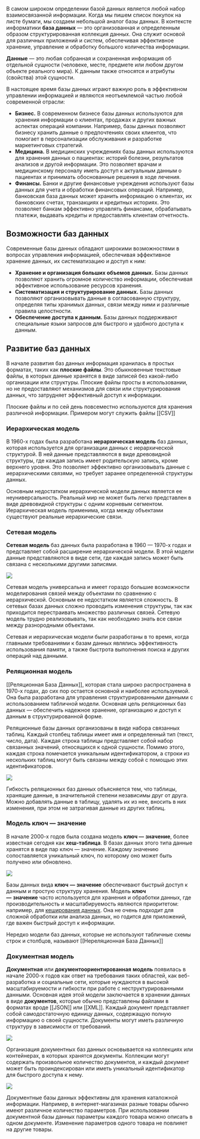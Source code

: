 В самом широком определении базой данных является любой набор взаимосвязанной информации. Когда мы пишем список покупок на листе бумаги, мы создаем небольшой аналог базы данных. В контексте информатики **база данных** — это организованная и определенным образом структурированная коллекция данных. Она служит основой для различных приложений и систем, обеспечивая эффективное хранение, управление и обработку большого количества информации.

**Данные** — это любая собранная и сохраненная информация об отдельной сущности (человеке, месте, предмете или любом другом объекте реального мира). К данным также относятся и атрибуты (свойства) этой сущности.

В настоящее время базы данных играют важную роль в эффективном управлении информацией и являются неотъемлемой частью любой современной отрасли:

- **Бизнес.** В современном бизнесе базы данных используются для хранения информации о клиентах, продажах и других важных аспектах операций компании. Например, базы данных позволяют бизнесу хранить данные о предпочтениях своих клиентов, что помогает в персонализации обслуживания и разработке маркетинговых стратегий.
- **Медицина.** В медицинских учреждениях базы данных используются для хранения данных о пациентах: историй болезни, результатов анализов и другой информации. Это позволяет врачам и медицинскому персоналу иметь доступ к актуальным данным о пациентах и принимать обоснованные решения в ходе лечения.
- **Финансы.** Банки и другие финансовые учреждения используют базы данных для учета и обработки финансовых операций. Например, банковская база данных может хранить информацию о клиентах, их банковских счетах, транзакциях и кредитных историях. Это позволяет банкам эффективно управлять финансами, обрабатывать платежи, выдавать кредиты и предоставлять клиентам отчетность.

## Возможности баз данных

Современные базы данных обладают широкими возможностями в вопросах управления информацией, обеспечивая эффективное хранение данных, их систематизацию и доступ к ним:

- **Хранение и организация больших объемов данных.** Базы данных позволяют хранить огромное количество информации, обеспечивая эффективное использование ресурсов хранения.
- **Систематизация и структурирование данных.** Базы данных позволяют организовывать данные в согласованную структуру, определяя типы хранимых данных, связи между ними и различные правила целостности.
- **Обеспечение доступа к данным.** Базы данных поддерживают специальные языки запросов для быстрого и удобного доступа к данным.

## Развитие баз данных

В начале развития баз данных информация хранилась в простых форматах, таких как **плоские файлы**. Это обыкновенные текстовые файлы, в которых данные хранятся в виде записей без какой-либо организации или структуры. Плоские файлы просты в использовании, но не предоставляют механизмов для связи или структурирования данных, что затрудняет эффективный доступ к информации.

Плоские файлы и по сей день повсеместно используются для хранения различной информации. Примером могут служить файлы [[CSV]]

### Иерархическая модель

В 1960-х годах была разработана **иерархическая модель** баз данных, которая используется для организации данных с иерархической структурой. В ней данные представляются в виде древовидной структуры, где каждая запись имеет родительскую запись, кроме верхнего уровня. Это позволяет эффективно организовывать данные с иерархическими связями, но требует заранее определенной структуры данных.


Основным недостатком иерархической модели данных является ее неуниверсальность. Реальный мир не может быть легко представлен в виде древовидной структуры с одним корневым сегментом. Иерархическая модель применима, когда между объектами существуют реальные иерархические связи.

### Сетевая модель

**Сетевая модель** баз данных была разработана в 1960 — 1970-х годах и представляет собой расширение иерархической модели. В этой модели данные представляются в виде сети, где каждая запись может быть связана с несколькими другими записями.

![](https://ucarecdn.com/fd7ec161-eaf7-4a9f-9b8f-034ea1f020f9/-/crop/1920x528/0,223/-/preview/)

Сетевая модель универсальна и имеет гораздо большие возможности моделирования связей между объектами по сравнению с иерархической. Основным ее недостатком является сложность. В сетевых базах данных сложно проводить изменения структуры, так как приходится перестраивать множество различных связей. Сетевую модель трудно реализовывать, так как необходимо знать все связи между разнородными объектами.

Сетевая и иерархическая модели были разработаны в то время, когда главными требованиями к базам данных являлись эффективность использования памяти, а также быстрота выполнения поиска и других операций над данными.

### Реляционная модель

[[Реляционная База Данных]], которая стала широко распространена в 1970-х годах, до сих пор остается основной и наиболее используемой. Она была разработана для управления структурированными данными с использованием табличной модели. Основная цель реляционных баз данных — обеспечить надежное хранение, организацию и доступ к данным в структурированной форме.

Реляционные базы данных организованы в виде набора связанных таблиц. Каждый столбец таблицы имеет имя и определенный тип (текст, число, дата). Каждая строка таблицы представляет собой набор связанных значений, относящихся к одной сущности. Помимо этого, каждая строка помечается уникальным идентификатором, а строки из нескольких таблиц могут быть связаны между собой с помощью этих идентификаторов.

![](https://ucarecdn.com/63ca7015-c418-42a3-9032-aaaa4ff53eb2/-/crop/1920x765/0,127/-/preview/)

Гибкость реляционных баз данных объясняется тем, что таблицы, хранящие данные, в значительной степени независимы друг от друга. Можно добавлять данные в таблицу, удалять их из нее, вносить в них изменения, при этом не затрагивая данные из других таблиц.

### Модель ключ **—** значение

В начале 2000-х годов была создана модель **ключ —** **значение**, более известная сегодня как **хеш-таблица**. В базах данных этого типа данные хранятся в виде пар ключ — значение. Каждому значению сопоставляется уникальный ключ, по которому оно может быть получено или обновлено.

![](https://ucarecdn.com/547bf415-07fd-4c1b-afbf-dea385c2be42/-/crop/1920x497/0,33/-/preview/)

Базы данных вида **ключ** **—** **значение** обеспечивают быстрый доступ к данным и простую структуру хранения. Модель **ключ —** **значение** часто используется для хранения и обработки данных, где производительность и масштабируемость являются приоритетом: например, для [кеширования данных](https://ru.wikipedia.org/wiki/%D0%9A%D1%8D%D1%88). Она не очень подходит для сложной обработки или анализа данных, но годится для приложений, где важен быстрый доступ к информации.

 Нередко модели баз данных, которые не используют табличные схемы строк и столбцов, называют [[Нереляционная База Данных]]

### Документная модель

**Документная** или **документоориентированная** **модель** появилась в начале 2000-х годов как ответ на требования таких областей, как веб-разработка и социальные сети, которые нуждаются в высокой масштабируемости и гибкости при работе с неструктурированными данными. Основная идея этой модели заключается в хранении данных в виде **документов**, которые обычно представлены файлами в форматах вроде [[JSON]] или [[XML]]. Каждый документ представляет собой самодостаточную единицу данных, содержащую полную информацию о своей сущности. Документы могут иметь различную структуру в зависимости от требований.

![](https://ucarecdn.com/68e41098-2e9b-4a46-94a0-fdc2463aba5c/)

Организация документных баз данных основывается на коллекциях или контейнерах, в которых хранятся документы. Коллекции могут содержать произвольное количество документов, и каждый документ может быть проиндексирован или иметь уникальный идентификатор для быстрого доступа к нему.

![](https://ucarecdn.com/365f9f1a-f0dd-4429-ad36-634a4163d378/-/crop/1920x653/0,221/-/preview/)

Документные базы данных эффективны для хранения каталожной информации. Например, в интернет-магазинах разные товары обычно имеют различное количество параметров. При использовании документной базы данных параметры каждого товара можно описать в одном документе. Изменение параметров одного товара не повлияет на другие товары.


